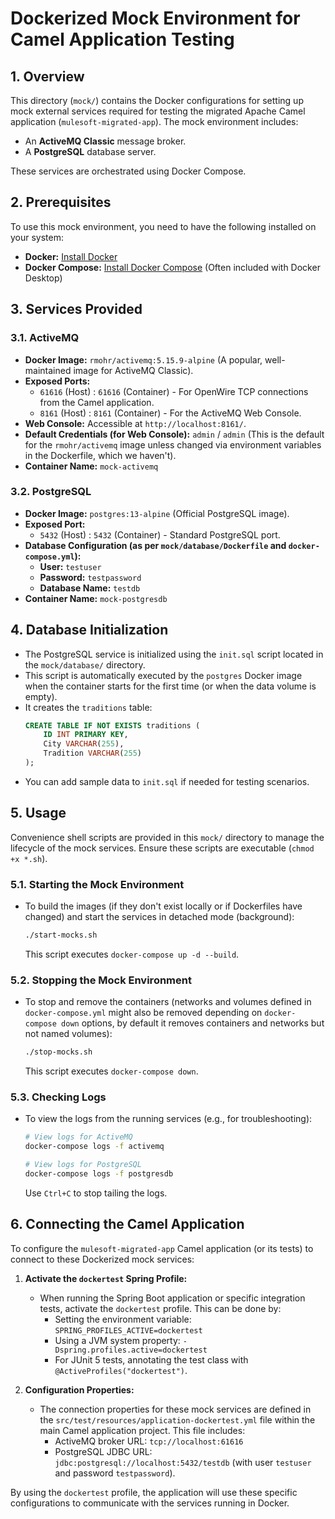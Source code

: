 # Dockerized Mock Environment for Camel Application Testing

## 1. Overview

This directory (`mock/`) contains the Docker configurations for setting up mock external services required for testing the migrated Apache Camel application (`mulesoft-migrated-app`). The mock environment includes:

*   An **ActiveMQ Classic** message broker.
*   A **PostgreSQL** database server.

These services are orchestrated using Docker Compose.

## 2. Prerequisites

To use this mock environment, you need to have the following installed on your system:

*   **Docker:** [Install Docker](https://docs.docker.com/get-docker/)
*   **Docker Compose:** [Install Docker Compose](https://docs.docker.com/compose/install/) (Often included with Docker Desktop)

## 3. Services Provided

### 3.1. ActiveMQ

*   **Docker Image:** `rmohr/activemq:5.15.9-alpine` (A popular, well-maintained image for ActiveMQ Classic).
*   **Exposed Ports:**
    *   `61616` (Host) : `61616` (Container) - For OpenWire TCP connections from the Camel application.
    *   `8161` (Host) : `8161` (Container) - For the ActiveMQ Web Console.
*   **Web Console:** Accessible at `http://localhost:8161/`.
*   **Default Credentials (for Web Console):** `admin` / `admin` (This is the default for the `rmohr/activemq` image unless changed via environment variables in the Dockerfile, which we haven't).
*   **Container Name:** `mock-activemq`

### 3.2. PostgreSQL

*   **Docker Image:** `postgres:13-alpine` (Official PostgreSQL image).
*   **Exposed Port:**
    *   `5432` (Host) : `5432` (Container) - Standard PostgreSQL port.
*   **Database Configuration (as per `mock/database/Dockerfile` and `docker-compose.yml`):**
    *   **User:** `testuser`
    *   **Password:** `testpassword`
    *   **Database Name:** `testdb`
*   **Container Name:** `mock-postgresdb`

## 4. Database Initialization

*   The PostgreSQL service is initialized using the `init.sql` script located in the `mock/database/` directory.
*   This script is automatically executed by the `postgres` Docker image when the container starts for the first time (or when the data volume is empty).
*   It creates the `traditions` table:
    ```sql
    CREATE TABLE IF NOT EXISTS traditions (
        ID INT PRIMARY KEY,
        City VARCHAR(255),
        Tradition VARCHAR(255)
    );
    ```
*   You can add sample data to `init.sql` if needed for testing scenarios.

## 5. Usage

Convenience shell scripts are provided in this `mock/` directory to manage the lifecycle of the mock services. Ensure these scripts are executable (`chmod +x *.sh`).

### 5.1. Starting the Mock Environment

*   To build the images (if they don't exist locally or if Dockerfiles have changed) and start the services in detached mode (background):
    ```bash
    ./start-mocks.sh
    ```
    This script executes `docker-compose up -d --build`.

### 5.2. Stopping the Mock Environment

*   To stop and remove the containers (networks and volumes defined in `docker-compose.yml` might also be removed depending on `docker-compose down` options, by default it removes containers and networks but not named volumes):
    ```bash
    ./stop-mocks.sh
    ```
    This script executes `docker-compose down`.

### 5.3. Checking Logs

*   To view the logs from the running services (e.g., for troubleshooting):
    ```bash
    # View logs for ActiveMQ
    docker-compose logs -f activemq

    # View logs for PostgreSQL
    docker-compose logs -f postgresdb
    ```
    Use `Ctrl+C` to stop tailing the logs.

## 6. Connecting the Camel Application

To configure the `mulesoft-migrated-app` Camel application (or its tests) to connect to these Dockerized mock services:

1.  **Activate the `dockertest` Spring Profile:**
    *   When running the Spring Boot application or specific integration tests, activate the `dockertest` profile. This can be done by:
        *   Setting the environment variable: `SPRING_PROFILES_ACTIVE=dockertest`
        *   Using a JVM system property: `-Dspring.profiles.active=dockertest`
        *   For JUnit 5 tests, annotating the test class with `@ActiveProfiles("dockertest")`.

2.  **Configuration Properties:**
    *   The connection properties for these mock services are defined in the `src/test/resources/application-dockertest.yml` file within the main Camel application project. This file includes:
        *   ActiveMQ broker URL: `tcp://localhost:61616`
        *   PostgreSQL JDBC URL: `jdbc:postgresql://localhost:5432/testdb` (with user `testuser` and password `testpassword`).

By using the `dockertest` profile, the application will use these specific configurations to communicate with the services running in Docker.
